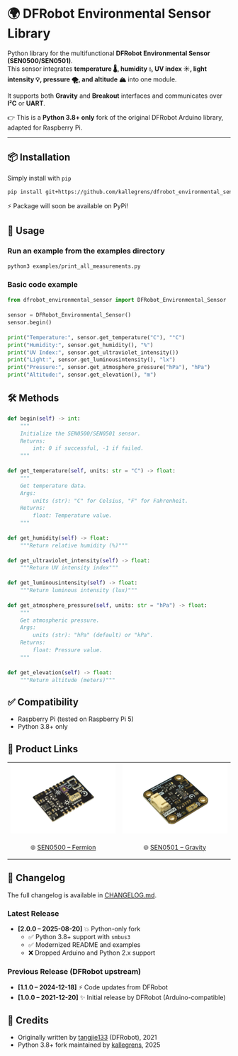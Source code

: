 # 🌍 DFRobot Environmental Sensor Library

Python library for the multifunctional **DFRobot Environmental Sensor (SEN0500/SEN0501)**.  
This sensor integrates **temperature 🌡️, humidity 💧, UV index ☀️, light intensity 💡, pressure 🌪️, and altitude 🏔️** into one module.

It supports both **Gravity** and **Breakout** interfaces and communicates over **I²C** or **UART**.

👉 This is a **Python 3.8+ only** fork of the original DFRobot Arduino library, adapted for Raspberry Pi.

---

## 📦 Installation

Simply install with `pip`

```bash
pip install git+https://github.com/kallegrens/dfrobot_environmental_sensor.git@master
```

⚡️ Package will soon be available on PyPi!

## 🚀 Usage

### Run an example from the examples directory

```bash
python3 examples/print_all_measurements.py
```

### Basic code example

```python
from dfrobot_environmental_sensor import DFRobot_Environmental_Sensor

sensor = DFRobot_Environmental_Sensor()
sensor.begin()

print("Temperature:", sensor.get_temperature("C"), "°C")
print("Humidity:", sensor.get_humidity(), "%")
print("UV Index:", sensor.get_ultraviolet_intensity())
print("Light:", sensor.get_luminousintensity(), "lx")
print("Pressure:", sensor.get_atmosphere_pressure("hPa"), "hPa")
print("Altitude:", sensor.get_elevation(), "m")
```

## 🛠️ Methods

```python
def begin(self) -> int:
    """
    Initialize the SEN0500/SEN0501 sensor.
    Returns:
        int: 0 if successful, -1 if failed.
    """

def get_temperature(self, units: str = "C") -> float:
    """
    Get temperature data.
    Args:
        units (str): "C" for Celsius, "F" for Fahrenheit.
    Returns:
        float: Temperature value.
    """

def get_humidity(self) -> float:
    """Return relative humidity (%)"""

def get_ultraviolet_intensity(self) -> float:
    """Return UV intensity index"""

def get_luminousintensity(self) -> float:
    """Return luminous intensity (lux)"""

def get_atmosphere_pressure(self, units: str = "hPa") -> float:
    """
    Get atmospheric pressure.
    Args:
        units (str): "hPa" (default) or "kPa".
    Returns:
        float: Pressure value.
    """

def get_elevation(self) -> float:
    """Return altitude (meters)"""
```

## ✅ Compatibility

- Raspberry Pi (tested on Raspberry Pi 5)
- Python 3.8+ only

## 🔗 Product Links

|  |  |
|-------------------|-------------------|
| <img src="./images/SEN0500.png" alt="SEN0500" width="250"/> | <img src="./images/SEN0501.png" alt="SEN0501" width="250"/> |
| <p align="center">🌐 <a href="https://www.dfrobot.com/product-2522.html">SEN0500 – Fermion</a></p> | <p align="center">🌐 <a href="https://www.dfrobot.com/product-2528.html">SEN0501 – Gravity</a></p> |



## 📖 Changelog

The full changelog is available in [CHANGELOG.md](./CHANGELOG.md).

### Latest Release

- **[2.0.0 – 2025-08-20]** 💥 Python-only fork
  - ✅ Python 3.8+ support with `smbus3`
  - ✅ Modernized README and examples
  - ❌ Dropped Arduino and Python 2.x support

### Previous Release (DFRobot upstream)

- **[1.1.0 – 2024-12-18]** ⚡️ Code updates from DFRobot
- **[1.0.0 – 2021-12-20]** ✨ Initial release by DFRobot (Arduino-compatible)

## 🙌 Credits

- Originally written by [tangjie133](https://github.com/tangjie133) (DFRobot), 2021
- Python 3.8+ fork maintained by [kallegrens](https://github.com/kallegrens), 2025
